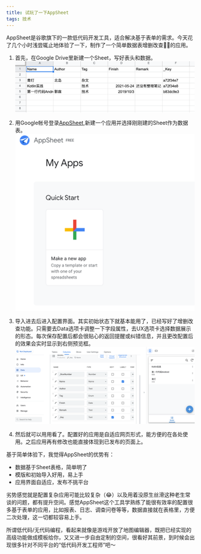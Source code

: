 ```yaml
---
title: 试玩了一下AppSheet
tags: 技术
---
```


AppSheet是谷歌旗下的一款低代码开发工具，适合解决基于表单的需求。今天花了几个小时浅尝辄止地体验了一下，制作了一个简单数据表增删改查的应用。

1. 首先，在Google Drive里新建一个Sheet，写好表头和数据。
![Google Sheet](https://raw.githubusercontent.com/smartranger/smartranger.github.io/main/assets/images/post-2021/2021-10-27-1.png)

2. 用Google帐号登录[AppSheet](https://appsheet.com),新建一个应用并选择刚刚建的Sheet作为数据表。
![Google Sheet](https://raw.githubusercontent.com/smartranger/smartranger.github.io/main/assets/images/post-2021/2021-10-27-2.png)

3. 导入进去后进入配置界面。其实初始状态下就基本能用了，已经写好了增删改查功能。只需要去Data选项卡调整一下字段属性，去UX选项卡选择数据展示的形态。每次保存配置后都会很贴心的返回提醒或纠错信息，并且更改配置后的效果会实时显示到右侧预览框。
![Google Sheet](https://raw.githubusercontent.com/smartranger/smartranger.github.io/main/assets/images/post-2021/2021-10-27-3.png)

4. 然后就可以用用看了。配置好的应用是自适应网页形式，能方便的在各处使用。之后应用再有修改也能直接体现到已发布的页面上。

基于简单体验下，我觉得AppSheet的优势有：
- 数据基于Sheet表格，简单明了
- 模版和初始导入好用，易上手
- 应用界面自适应，发布不挑平台

劣势感觉就是配置复杂应用可能比较复杂（😂）以及用着没原生丝滑这种老生常谈的问题，都有提升空间。感觉AppSheet这个工具学熟练了能很有效率的配置很多基于表单的应用，比如报表、日志、调查问卷等等，数据直接就在表格里，方便二次处理，这一切都较容易上手。

所谓低代码/无代码编程，看起来就像是游戏开放了地图编辑器，既把已经实现的高级功能做成模板给你，又又进一步自由定制的空间，很看好其前景，到时候会出现很多针对不同平台的“低代码开发工程师”吧～